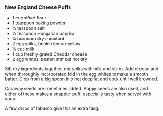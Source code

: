 ### New England Cheese Puffs

* 1 cup sifted flour
* 1 teaspoon baking powder
* ½ teaspoon salt
* ½ teaspoon Hungarian paprika
* ¼ teaspoon dry moustard
* 2 egg yolks, beaten lemon-yellow
* ½ cup milk
* 1 cup freshly grated Cheddar cheese
* 2 egg whites, beaten stiff but not dry

Sift dry ingredients together, mix yolks with milk and stir in. Add cheese and when thoroughly incorporated fold in the egg whites to make a smooth batter. Drop from a big spoon into hot deep fat and cook until well browned.

Caraway seeds are sometimes added. Poppy seeds are also used, and either of these makes a snappier puff, especially tasty when served with soup.

A few drops of tabasco give this an extra tang.
